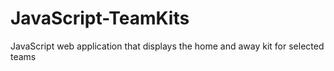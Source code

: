 # JavaScript-TeamKits
JavaScript web application that displays the home and away kit for selected teams
